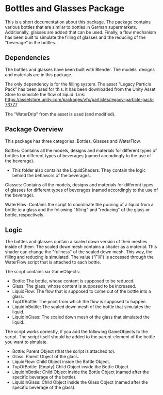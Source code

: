 # Bottles and Glasses Package

This is a short documentation about this package. The package contains various bottles that are similar to bottles in German supermarkets. Additionally, glasses are added that can be used. Finally, a flow mechanism has been built to simulate the filling of glasses and the reducing of the "beverage" in the bottles.

## Dependencies

The bottles and glasses have been built with Blender. The models, designs and materials are in this package.

The only dependency is for the filling system. The asset "Legacy Particle Pack" has been used for this. It has been downloaded from the Unity Asset Store to simulate the flow of liquid. Link: https://assetstore.unity.com/packages/vfx/particles/legacy-particle-pack-73777

The "WaterDrip" from the asset is used (and modified).

## Package Overview

This package has three categories: Bottles, Glasses and WaterFlow.

Bottles: Contains all the models, designs and materials for different types of bottles for different types of beverages (named accordingly to the use of the beverage).
- This folder also contains the LiquidShaders. They contain the logic behind the behaviors of the beverages.

Glasses: Contains all the models, designs and materials for different types of glasses for different types of beverages (named accordingly to the use of the beverage).

WaterFlow: Contains the script to coordinate the pouring of a liquid from a bottle to a glass and the following "filling" and "reducing" of the glass or bottle, respectively.

## Logic

The bottles and glasses contain a scaled down version of their meshes inside of them. The scaled down mesh contains a shader as a material. This shader can change the "fullness" of the scaled down mesh. This way, the filling and reducing is simulated. The value ("Fill") is accessed through the WaterFlow script that is attached to each bottle.

The script contains six GameObjects: 
- Bottle: The bottle, whose content is supposed to be reduced.
- Glass: The glass, whose content is supposed to be increased.
- LiquidFlow: The flow that is supposed to come out of the bottle into a glass.
- TopOfBottle: The point from which the flow is supposed to happen.
- LiquidInBottle: The scaled down mesh of the bottle that simulates the liquid.
- LiquidInGlass: The scaled down mesh of the glass that simulated the liquid.

The script works correctly, if you add the following GameObjects to the script. The script itself should be added to the parent-element of the bottle you want to simulate.

- Bottle: Parent Object (that the script is attached to).
- Glass: Parent Object of the glass.
- LiquidFlow: Child Object inside the Bottle Object.
- TopOfBottle: (Empty) Child Object inside the Bottle Object.
- LiquidInBottle: Child Object inside the Bottle Object (named after the specific beverage of the bottle).
- LiquidInGlass: Child Object inside the Glass Object (named after the specific beverage of the glass).
